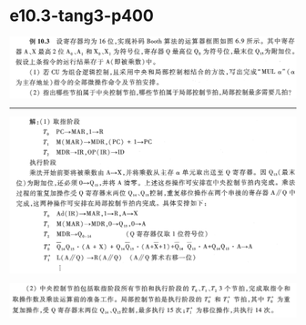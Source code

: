 
# e10.3-tang3-p400

![](assets/e10.3-tang3-p400.png)

---

![](assets/e10.3-tang3-p400-1.png)

![](assets/e10.3-tang3-p400-2.png)